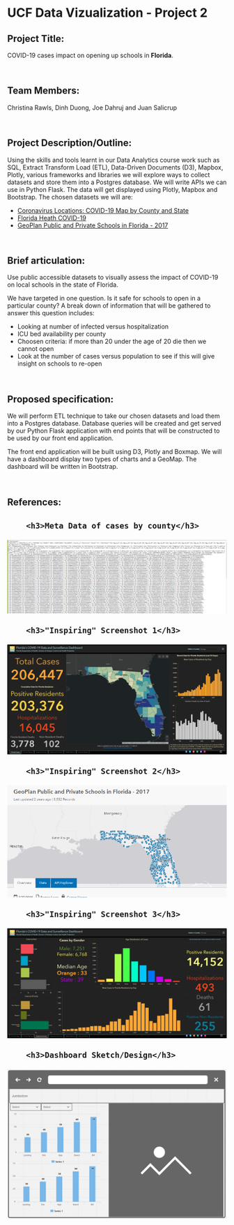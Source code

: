 <H1>UCF Data Vizualization - Project 2</H1>

<H2>Project Title:</H2>
<p>COVID-19 cases impact on opening up schools in <b>Florida</b>.</p>

<br>
<H2>Team Members:</H2>
	<p>Christina Rawls, Dinh Duong, Joe Dahruj and Juan Salicrup</p>

<br>
<H2>Project Description/Outline:</H2>
	<p>Using the skills and tools learnt in our Data Analytics course work such as SQL, Extract Transform Load (ETL), Data-Driven Documents (D3), Mapbox, Plotly, various frameworks and libraries we will explore ways to collect datasets and store them into a Postgres database. We will write APIs we can use in Python Flask. The data will get displayed using Plotly, Mapbox and Bootstrap. The chosen datasets we will are:</p>
	<ul>
		<li><a href="https://usafacts.org/visualizations/coronavirus-covid-19-spread-map/">Coronavirus Locations: COVID-19 Map by County and State</a></li>
		<li><a href="https://floridahealthcovid19.gov/">Florida Heath COVID-19</a></li>
		<li><a href="https://geodata.myflorida.com/datasets/ufl::geoplan-public-and-private-schools-in-florida-2017">GeoPlan Public and Private Schools in Florida - 2017</a></li>
	</ul>		
	
<br>    
<H2>Brief articulation:</H2>
	<p>Use public accessible datasets to visually assess the impact of COVID-19 on local schools in the state of Florida.</p>
	<p>We have targeted in one question. Is it safe for schools to open in a particular county? A break down of information that will be gathered to answer this question includes:</p>
	<ul>
		<li>Looking at number of infected versus hospitalization</li>
		<li>ICU bed availability per county</li>
		<li>Choosen criteria: if more than 20 under the age of 20 die then we cannot open</li>
		<li>Look at the number of cases versus population to see if this will give insight on schools to re-open</li>
	</ul>

<br>
<H2>Proposed specification:</H2>
	<p>We will perform ETL technique to take our chosen datasets and load them into a Postgres database. Database queries will be created and get served by our Python Flask application with end points that will be constructed to be used by our front end application.</p>
	<p>The front end application will be built using D3, Plotly and Boxmap. We will have a dashboard display two types of charts and a GeoMap. The dashboard will be written in Bootstrap.</p>
	
<br>
<H2>References:<H2>
	
		<h3>Meta Data of cases by county</h3>
![screenshotCasesByCountyAPI.PNG](images/screenshotCasesByCountyAPI.PNG)
		
		<h3>"Inspiring" Screenshot 1</h3>
![dashboardDesign.PNG](images/inspiring-vizualization-1.PNG)
		
		<h3>"Inspiring" Screenshot 2</h3>
![dashboardDesign.PNG](images/inspiring-vizualization-2.PNG)
		
		<h3>"Inspiring" Screenshot 3</h3>
![dashboardDesign.PNG](images/inspiring-vizualization-3.PNG)
	
		<h3>Dashboard Sketch/Design</h3>
![dashboardDesign.PNG](images/dashboardDesign.PNG)
